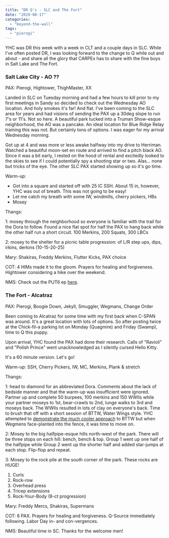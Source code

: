 ```yaml
---
title: "DR Q's - SLC and The Fort"
date: "2019-08-17"
categories: 
  - "beyond-the-wall"
tags: 
  - "pierogi"
---
```


YHC was DR this week with a week in CLT and a couple days in SLC. While I've often posted DR, I was looking forward to the change to Q while out and about - and share all the glory that CARPEx has to share with the fine boys in Salt Lake and The Fort.

### Salt Lake City - AO ??

PAX: Pierogi, Hightower, ThighMaster, XX

Landed in SLC on Tuesday morning and had a few hours to kill prior to my first meetings in Sandy so decided to check out the Wednesday AO location. And holy smokes it's far! And flat. I've been coming to the SLC area for years and had visions of sending the PAX up a 30deg slope to run 7's or 11's. Not so here. A beautiful park tucked into a Truman Show-esque neighborhood, the AO was a pancake. An ideal location for Blue Ridge Relay training this was not. But certainly tons of options. I was eager for my arrival Wednesday morning.

Got up at 4 and was more or less awake halfway into my drive to Herriman. Watched a beautiful moon-set en route and arrived to find a pitch black AO. Since it was a bit early, I rested on the hood of rental and excitedly looked to the skies to see if I could potentially spy a shooting star or two. Alas... none but tricks of the eye. The other SLC PAX started showing up so it's go time.

Warm-up:

- Got into a square and started off with 25 IC SSH. About 15 in, however, YHC was out of breath. This was not going to be easy!
- Let me catch my breath with some IW, windmills, cherry pickers, HBs
- Mosey

Thangs:

1: mosey through the neighborhood so everyone is familiar with the trail for the Dora to follow. Found a nice flat spot for half the PAX to hang back while the other half run a short circuit. 100 Merkins, 200 Squats, 300 LBCs

2: mosey to the shelter for a picnic table progression: of L/R step ups, dips, irkins, derkins (10-15-20-25)

Mary: Shakiras, Freddy Merkins, Flutter Kicks, PAX choice

COT: 4 HIMs made it to the gloom. Prayers for healing and forgiveness. Hightower considering a hike over the weekend.

NMS: Check out the PUT6 ep [here](https://podcasts.google.com/?feed=aHR0cDovL2ZlZWRzLnNvdW5kY2xvdWQuY29tL3VzZXJzL3NvdW5kY2xvdWQ6dXNlcnM6NTQ3MzYyNzg5L3NvdW5kcy5yc3M&episode=dGFnOnNvdW5kY2xvdWQsMjAxMDp0cmFja3MvNjY1ODM4NjE0&hl=en&ep=6&at=1566404517851).

### The Fort - Alcatraz

PAX: Pierogi, Boogie Down, Jekyll, Smuggler, Wegmans, Change Order

Been coming to Alcatraz for some time with my first back when C-SPAN was around. It's a great location with lots of options. So after posting twice at the Chick-fil-a parking lot on Monday (Quagmire) and Friday (Swamp), time to Q this puppy.

Upon arrival, YHC found the PAX had done their research. Calls of "Ravioli" and "Polish Prince" went unacknowledged as I silently cursed Hello Kitty.

It's a 60 minute version. Let's go!

Warm-up: SSH, Cherry Pickers, IW, MC, Merkins, Plank & stretch

Thangs:

1: head to diamond for an abbreviated Dora. Comments about the lack of bedside manner and that the warm-up was insufficient were ignored. Partner up and complete 50 burpees, 100 merkins and 150 WWIIs while your partner moseys to 1st, bear-crawls to 2nd, lunge walks to 3rd and moseys back. The WWIIs resulted in lots of clay on everyone's back. Time to brush that off with a short session of BTTW, Water Wings style. YHC attempted to [demonstrate the much cooler approach](https://youtu.be/lQYNJih8H5U?t=123) to BTTW but when Wegmens face-planted into the fence, it was time to move on.

2: Mosey to the big halfpipe-esque hills north-west of the park. There will be three stops on each hill: bench, bench & top. Group 1 went up one half of the halfpipe while Group 2 went up the shorter half and added star-jumps at each stop. Flip-flop and repeat.

3: Mosey to the rock pile at the south corner of the park. These rocks are HUGE!

1. Curls
2. Rock-row
3. Overhead press
4. Tricep extensions
5. Rock-Your-Body (8-ct progression)

Mary: Freddy Mercs, Shakiras, Supermans

COT: 6 PAX. Prayers for healing and forgiveness. Q-Source immediately following. Labor Day in- and con-vergences.

NMS: Beautiful time in SC. Thanks for the welcome men!

